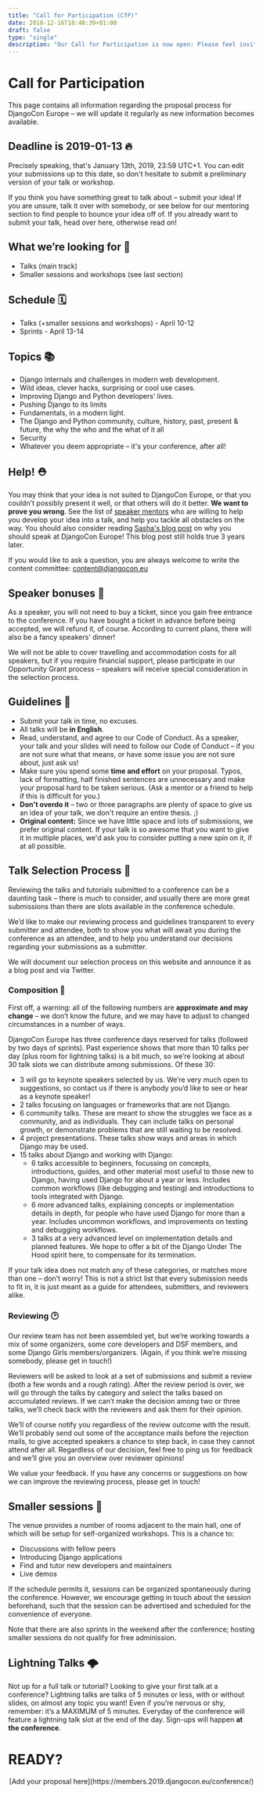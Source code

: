 ```yaml
---
title: "Call for Participation (CfP)"
date: 2018-12-16T18:48:39+01:00
draft: false
type: "single"
description: "Our Call for Participation is now open: Please feel invited and invite others."
---
```


# Call for Participation

This page contains all information regarding the proposal process for DjangoCon Europe – we will update it regularly as new information becomes available.

## Deadline is 2019-01-13 🔥

Precisely speaking, that's January 13th, 2019, 23:59 UTC+1. You can edit your submissions up to this date, so don't hesitate to submit a preliminary version of your talk or workshop.

If you think you have something great to talk about – submit your idea! If you are unsure, talk it over with somebody, or see below for our mentoring section to find people to bounce your idea off of. If you already want to submit your talk, head over here, otherwise read on!

## What we’re looking for 🌈

* Talks (main track)
* Smaller sessions and workshops (see last section)

## Schedule 🗓️

* Talks (+smaller sessions and workshops) - April 10-12
* Sprints - April 13-14

## Topics 📚

* Django internals and challenges in modern web development.
* Wild ideas, clever hacks, surprising or cool use cases.
* Improving Django and Python developers’ lives.
* Pushing Django to its limits
* Fundamentals, in a modern light.
* The Django and Python community, culture, history, past, present & future, the why the who and the what of it all
* Security
* Whatever you deem appropriate – it's your conference, after all!

## Help! ⛑️

You may think that your idea is not suited to DjangoCon Europe, or that you couldn't possibly present it well, or that others will do it better. **We want to prove you wrong**. See the list of [speaker mentors](/speaker-mentors) who are willing to help you develop your idea into a talk, and help you tackle all obstacles on the way. You should also consider reading [Sasha's blog post](https://www.mxsasha.eu/blog/2015/03/11/why-you-should-speak/) on why you should speak at DjangoCon Europe! This blog post still holds true 3 years later.

If you would like to ask a question, you are always welcome to write the content committee: [content@djangocon.eu](mailto:content@djangocon.eu)

## Speaker bonuses 🎁

As a speaker, you will not need to buy a ticket, since you gain free entrance to the conference. If you have bought a ticket in advance before being accepted, we will refund it, of course. According to current plans, there will also be a fancy speakers' dinner!

We will not be able to cover travelling and accommodation costs for all speakers, but if you require financial support, please participate in our Opportunity Grant process – speakers will receive special consideration in the selection process.

## Guidelines 📏

* Submit your talk in time, no excuses.
* All talks will be **in English**.
* Read, understand, and agree to our Code of Conduct. As a speaker, your talk and your slides will need to follow our Code of Conduct – if you are not sure what that means, or have some issue you are not sure about, just ask us!
* Make sure you spend some **time and effort** on your proposal. Typos, lack of formatting, half finished sentences are unnecessary and make your proposal hard to be taken serious. (Ask a mentor or a friend to help if this is difficult for you.)
* **Don't overdo it** – two or three paragraphs are plenty of space to give us an idea of your talk, we don't require an entire thesis. ;)
* **Original content:** Since we have little space and lots of submissions, we prefer original content. If your talk is so awesome that you want to give it in multiple places, we'd ask you to consider putting a new spin on it, if at all possible.

## Talk Selection Process 🧐

Reviewing the talks and tutorials submitted to a conference can be a daunting task – there is much to consider, and usually there are more great submissions than there are slots available in the conference schedule.

We’d like to make our reviewing process and guidelines transparent to every submitter and attendee, both to show you what will await you during the conference as an attendee, and to help you understand our decisions regarding your submissions as a submitter.

We will document our selection process on this website and announce it as a blog post and via Twitter.

### Composition 📜

First off, a warning: all of the following numbers are **approximate and may change** – we don’t know the future, and we may have to adjust to changed circumstances in a number of ways.

DjangoCon Europe has three conference days reserved for talks (followed by two days of sprints). Past experience shows that more than 10 talks per day (plus room for lightning talks) is a bit much, so we’re looking at about 30 talk slots we can distribute among submissions. Of these 30:

* 3 will go to keynote speakers selected by us. We’re very much open to suggestions, so contact us if there is anybody you’d like to see or hear as a keynote speaker!
* 2 talks focusing on languages or frameworks that are not Django.
* 6 community talks. These are meant to show the struggles we face as a community, and as individuals. They can include talks on personal growth, or demonstrate problems that are still waiting to be resolved.
* 4 project presentations. These talks show ways and areas in which Django may be used.
* 15 talks about Django and working with Django:
  * 6 talks accessible to beginners, focussing on concepts, introductions, guides, and other material most useful to those new to Django, having used Django for about a year or less. Includes common workflows (like debugging and testing) and introductions to tools integrated with Django.
  * 6 more advanced talks, explaining concepts or implementation details in depth, for people who have used Django for more than a year. Includes uncommon workflows, and improvements on testing and debugging workflows.
  * 3 talks at a very advanced level on implementation details and planned features. We hope to offer a bit of the Django Under The Hood spirit here, to compensate for its termination.

If your talk idea does not match any of these categories, or matches more than one – don’t worry! This is not a strict list that every submission needs to fit in, it is just meant as a guide for attendees, submitters, and reviewers alike.

### Reviewing 🕑

Our review team has not been assembled yet, but we’re working towards a mix of some organizers, some core developers and DSF members, and some Django Girls members/organizers. (Again, if you think we’re missing somebody, please get in touch!)

Reviewers will be asked to look at a set of submissions and submit a review (both a few words and a rough rating). After the review period is over, we will go through the talks by category and select the talks based on accumulated reviews. If we can’t make the decision among two or three talks, we’ll check back with the reviewers and ask them for their opinion.

We’ll of course notify you regardless of the review outcome with the result. We’ll probably send out some of the acceptance mails before the rejection mails, to give accepted speakers a chance to step back, in case they cannot attend after all. Regardless of our decision, feel free to ping us for feedback and we’ll give you an overview over reviewer opinions!

We value your feedback. If you have any concerns or suggestions on how we can improve the reviewing process, please get in touch!

## Smaller sessions 🙌

The venue provides a number of rooms adjacent to the main hall, one of which will be setup for self-organized workshops. This is a chance to:

* Discussions with fellow peers
* Introducing Django applications
* Find and tutor new developers and maintainers
* Live demos

If the schedule permits it, sessions can be organized spontaneously during the conference. However, we encourage getting in touch about the session beforehand, such that the session can be advertised and scheduled for the convenience of everyone.

Note that there are also sprints in the weekend after the conference; hosting smaller sessions do not qualify for free adminission.

## Lightning Talks 🌩️

Not up for a full talk or tutorial? Looking to give your first talk at a conference? Lightning talks are talks of 5 minutes or less, with or without slides, on almost any topic you want! Even if you’re nervous or shy, remember: it’s a MAXIMUM of 5 minutes. Everyday of the conference will feature a lightning talk slot at the end of the day. Sign-ups will happen **at the conference**.

# READY?

<center>
[Add your proposal here](https://members.2019.djangocon.eu/conference/)
</center>

